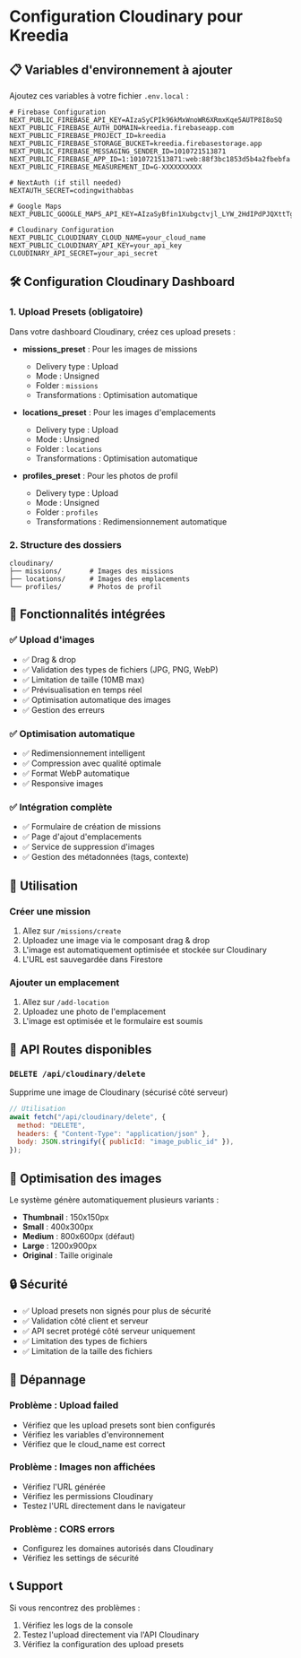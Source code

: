 # Configuration Cloudinary pour Kreedia

## 📋 **Variables d'environnement à ajouter**

Ajoutez ces variables à votre fichier `.env.local` :

```env
# Firebase Configuration
NEXT_PUBLIC_FIREBASE_API_KEY=AIzaSyCPIk96kMxWnoWR6XRmxKqe5AUTP8I8oSQ
NEXT_PUBLIC_FIREBASE_AUTH_DOMAIN=kreedia.firebaseapp.com
NEXT_PUBLIC_FIREBASE_PROJECT_ID=kreedia
NEXT_PUBLIC_FIREBASE_STORAGE_BUCKET=kreedia.firebasestorage.app
NEXT_PUBLIC_FIREBASE_MESSAGING_SENDER_ID=1010721513871
NEXT_PUBLIC_FIREBASE_APP_ID=1:1010721513871:web:88f3bc1853d5b4a2fbebfa
NEXT_PUBLIC_FIREBASE_MEASUREMENT_ID=G-XXXXXXXXXX

# NextAuth (if still needed)
NEXTAUTH_SECRET=codingwithabbas

# Google Maps
NEXT_PUBLIC_GOOGLE_MAPS_API_KEY=AIzaSyBfin1Xubgctvjl_LYW_2HdIPdPJQXttTg

# Cloudinary Configuration
NEXT_PUBLIC_CLOUDINARY_CLOUD_NAME=your_cloud_name
NEXT_PUBLIC_CLOUDINARY_API_KEY=your_api_key
CLOUDINARY_API_SECRET=your_api_secret
```

## 🛠️ **Configuration Cloudinary Dashboard**

### 1. **Upload Presets** (obligatoire)

Dans votre dashboard Cloudinary, créez ces upload presets :

- **missions_preset** : Pour les images de missions

  - Delivery type : Upload
  - Mode : Unsigned
  - Folder : `missions`
  - Transformations : Optimisation automatique

- **locations_preset** : Pour les images d'emplacements

  - Delivery type : Upload
  - Mode : Unsigned
  - Folder : `locations`
  - Transformations : Optimisation automatique

- **profiles_preset** : Pour les photos de profil
  - Delivery type : Upload
  - Mode : Unsigned
  - Folder : `profiles`
  - Transformations : Redimensionnement automatique

### 2. **Structure des dossiers**

```
cloudinary/
├── missions/       # Images des missions
├── locations/      # Images des emplacements
└── profiles/       # Photos de profil
```

## 🔧 **Fonctionnalités intégrées**

### ✅ **Upload d'images**

- ✅ Drag & drop
- ✅ Validation des types de fichiers (JPG, PNG, WebP)
- ✅ Limitation de taille (10MB max)
- ✅ Prévisualisation en temps réel
- ✅ Optimisation automatique des images
- ✅ Gestion des erreurs

### ✅ **Optimisation automatique**

- ✅ Redimensionnement intelligent
- ✅ Compression avec qualité optimale
- ✅ Format WebP automatique
- ✅ Responsive images

### ✅ **Intégration complète**

- ✅ Formulaire de création de missions
- ✅ Page d'ajout d'emplacements
- ✅ Service de suppression d'images
- ✅ Gestion des métadonnées (tags, contexte)

## 📱 **Utilisation**

### **Créer une mission**

1. Allez sur `/missions/create`
2. Uploadez une image via le composant drag & drop
3. L'image est automatiquement optimisée et stockée sur Cloudinary
4. L'URL est sauvegardée dans Firestore

### **Ajouter un emplacement**

1. Allez sur `/add-location`
2. Uploadez une photo de l'emplacement
3. L'image est optimisée et le formulaire est soumis

## 🚀 **API Routes disponibles**

### `DELETE /api/cloudinary/delete`

Supprime une image de Cloudinary (sécurisé côté serveur)

```javascript
// Utilisation
await fetch("/api/cloudinary/delete", {
  method: "DELETE",
  headers: { "Content-Type": "application/json" },
  body: JSON.stringify({ publicId: "image_public_id" }),
});
```

## 🎨 **Optimisation des images**

Le système génère automatiquement plusieurs variants :

- **Thumbnail** : 150x150px
- **Small** : 400x300px
- **Medium** : 800x600px (défaut)
- **Large** : 1200x900px
- **Original** : Taille originale

## 🔒 **Sécurité**

- ✅ Upload presets non signés pour plus de sécurité
- ✅ Validation côté client et serveur
- ✅ API secret protégé côté serveur uniquement
- ✅ Limitation des types de fichiers
- ✅ Limitation de la taille des fichiers

## 🐛 **Dépannage**

### **Problème : Upload failed**

- Vérifiez que les upload presets sont bien configurés
- Vérifiez les variables d'environnement
- Vérifiez que le cloud_name est correct

### **Problème : Images non affichées**

- Vérifiez l'URL générée
- Vérifiez les permissions Cloudinary
- Testez l'URL directement dans le navigateur

### **Problème : CORS errors**

- Configurez les domaines autorisés dans Cloudinary
- Vérifiez les settings de sécurité

## 📞 **Support**

Si vous rencontrez des problèmes :

1. Vérifiez les logs de la console
2. Testez l'upload directement via l'API Cloudinary
3. Vérifiez la configuration des upload presets

